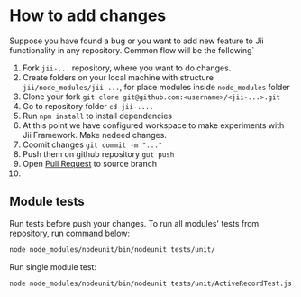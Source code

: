 # How to add changes

Suppose you have found a bug or you want to add new feature to Jii functionality in any repository. Common flow will be the following`

1. Fork `jii-...` repository, where you want to do changes.
2. Create folders on your local machine with structure `jii/node_modules/jii-...`, for place modules inside `node_modules` folder
3. Clone your fork `git clone git@github.com:<username>/<jii-...>.git`
4. Go to repository folder `cd jii-....`
5. Run `npm install` to install dependencies
6. At this point we have configured workspace to make experiments with Jii Framework. Make nedeed changes.
7. Coomit changes `git commit -m "..."`
8. Push them on github repository `gut push`
9. Open [Pull Request](https://help.github.com/articles/using-pull-requests/) to source branch
10. 

## Module tests

Run tests before push your changes.
To run all modules' tests from repository, run command below:

```sh
node node_modules/nodeunit/bin/nodeunit tests/unit/
```

Run single module test:

```sh
node node_modules/nodeunit/bin/nodeunit tests/unit/ActiveRecordTest.js
```

